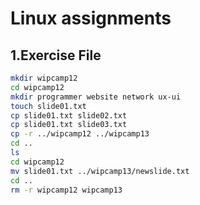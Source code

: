 
# Linux assignments

## 1.Exercise File

```bash
mkdir wipcamp12
cd wipcamp12
mkdir programmer website network ux-ui
touch slide01.txt
cp slide01.txt slide02.txt
cp slide01.txt slide03.txt
cp -r ../wipcamp12 ../wipcamp13
cd ..
ls
cd wipcamp12
mv slide01.txt ../wipcamp13/newslide.txt
cd ..
rm -r wipcamp12 wipcamp13
```